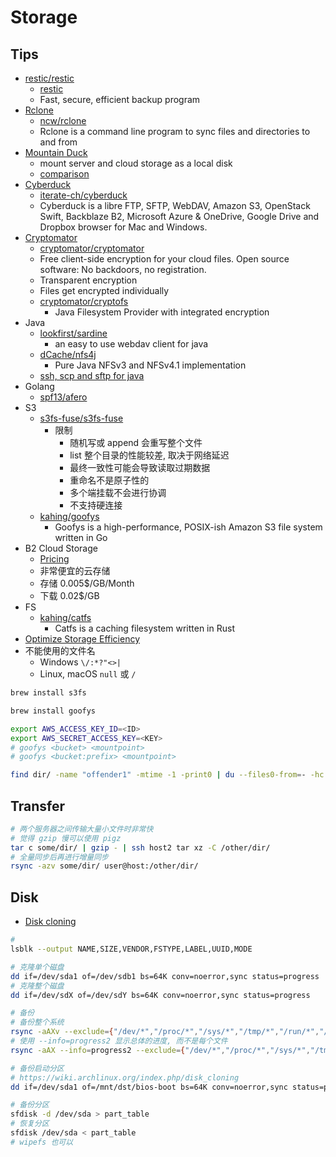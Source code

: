 # Storage
## Tips
* [restic/restic](https://github.com/restic/restic)
  * [restic](https://restic.github.io/)
  * Fast, secure, efficient backup program
* [Rclone](https://rclone.org/)
  * [ncw/rclone](https://github.com/ncw/rclone)
  * Rclone is a command line program to sync files and directories to and from
* [Mountain Duck](https://mountainduck.io/)
  * mount server and cloud storage as a local disk
  * [comparison](https://mountainduck.io/comparison/)
* [Cyberduck](https://cyberduck.io/)
  * [iterate-ch/cyberduck](https://github.com/iterate-ch/cyberduck)
  * Cyberduck is a libre FTP, SFTP, WebDAV, Amazon S3, OpenStack Swift, Backblaze B2, Microsoft Azure & OneDrive, Google Drive and Dropbox browser for Mac and Windows.
* [Cryptomator](https://cryptomator.org/)
  * [cryptomator/cryptomator](https://github.com/cryptomator/cryptomator)
  * Free client-side encryption for your cloud files. Open source software: No backdoors, no registration.
  * Transparent encryption
  * Files get encrypted individually
  * [cryptomator/cryptofs](https://github.com/cryptomator/cryptofs)
    * Java Filesystem Provider with integrated encryption
* Java
  * [lookfirst/sardine](https://github.com/lookfirst/sardine)
    * an easy to use webdav client for java
  * [dCache/nfs4j](https://github.com/dCache/nfs4j)
    * Pure Java NFSv3 and NFSv4.1 implementation
  * [ssh, scp and sftp for java](https://github.com/hierynomus/sshj)
* Golang
  * [spf13/afero](https://github.com/spf13/afero)
* S3
  * [s3fs-fuse/s3fs-fuse](https://github.com/s3fs-fuse/s3fs-fuse)
    * 限制
      * 随机写或 append 会重写整个文件
      * list 整个目录的性能较差, 取决于网络延迟
      * 最终一致性可能会导致读取过期数据
      * 重命名不是原子性的
      * 多个端挂载不会进行协调
      * 不支持硬连接
  * [kahing/goofys](https://github.com/kahing/goofys)
    * Goofys is a high-performance, POSIX-ish Amazon S3 file system written in Go
* B2 Cloud Storage
  * [Pricing](https://www.backblaze.com/b2/cloud-storage-pricing.html)
  * 非常便宜的云存储
  * 存储 0.005$/GB/Month
  * 下载 0.02$/GB
* FS
  * [kahing/catfs](https://github.com/kahing/catfs)
    * Catfs is a caching filesystem written in Rust
* [Optimize Storage Efficiency](https://www.snia.org/sites/default/files/SDC/2016/presentations/erasure_coding/DrorGoldenberg_Optimize_Storage_Efficiency-v2.pdf)
* 不能使用的文件名
  * Windows `\/:*?"<>|`
  * Linux, macOS `null` 或 `/`


```bash
brew install s3fs

brew install goofys

export AWS_ACCESS_KEY_ID=<ID>
export AWS_SECRET_ACCESS_KEY=<KEY>
# goofys <bucket> <mountpoint>
# goofys <bucket:prefix> <mountpoint>
```

```bash
find dir/ -name "offender1" -mtime -1 -print0 | du --files0-from=- -hc | tail -n1
```

## Transfer

```bash
# 两个服务器之间传输大量小文件时非常快
# 觉得 gzip 慢可以使用 pigz
tar c some/dir/ | gzip - | ssh host2 tar xz -C /other/dir/
# 全量同步后再进行增量同步
rsync -azv some/dir/ user@host:/other/dir/

```

## Disk
* [Disk cloning](https://en.wikipedia.org/wiki/Disk_cloning)

```bash
#
lsblk --output NAME,SIZE,VENDOR,FSTYPE,LABEL,UUID,MODE

# 克隆单个磁盘
dd if=/dev/sda1 of=/dev/sdb1 bs=64K conv=noerror,sync status=progress
# 克隆整个磁盘
dd if=/dev/sdX of=/dev/sdY bs=64K conv=noerror,sync status=progress

# 备份
# 备份整个系统
rsync -aAXv --exclude={"/dev/*","/proc/*","/sys/*","/tmp/*","/run/*","/mnt/*","/media/*","/lost+found"} / /path/to/backup/folder
# 使用 --info=progress2 显示总体的进度, 而不是每个文件
rsync -aAX --info=progress2 --exclude={"/dev/*","/proc/*","/sys/*","/tmp/*","/run/*","/mnt/*","/media/*","/lost+found"} / /path/to/backup/folder

# 备份启动分区
# https://wiki.archlinux.org/index.php/disk_cloning
dd if=/dev/sda1 of=/mnt/dst/bios-boot bs=64K conv=noerror,sync status=progress

# 备份分区
sfdisk -d /dev/sda > part_table
# 恢复分区
sfdisk /dev/sda < part_table
# wipefs 也可以
```
